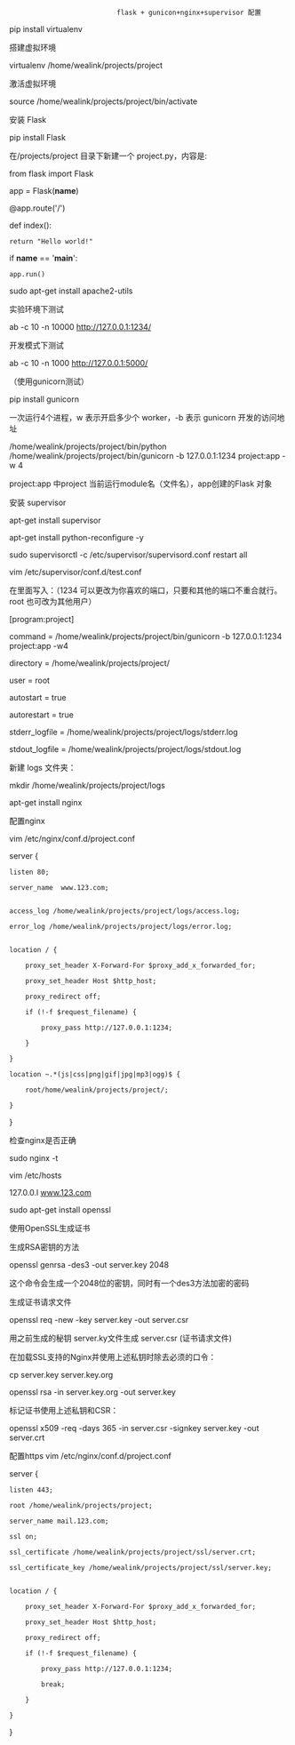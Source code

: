                                flask + gunicon+nginx+supervisor 配置


pip install virtualenv

搭建虚拟环境

 virtualenv /home/wealink/projects/project

激活虚拟环境

source /home/wealink/projects/project/bin/activate


安装 Flask

pip install Flask

在/projects/project 目录下新建一个 project.py，内容是:

from flask import Flask

app = Flask(__name__)

@app.route('/')

def index():

    return "Hello world!"

if __name__ == '__main__':

    app.run()



sudo apt-get install apache2-utils 

实验环境下测试

 ab -c 10 -n 10000 http://127.0.0.1:1234/

开发模式下测试

ab -c 10 -n 1000 http://127.0.0.1:5000/



（使用gunicorn测试）

pip install gunicorn

一次运行4个进程，w 表示开启多少个 worker，-b 表示 gunicorn 开发的访问地址

/home/wealink/projects/project/bin/python    /home/wealink/projects/project/bin/gunicorn -b 127.0.0.1:1234 project:app -w 4

project:app  中project 当前运行module名（文件名），app创建的Flask 对象



安装 supervisor

apt-get install supervisor

apt-get install python-reconfigure  -y

sudo supervisorctl -c /etc/supervisor/supervisord.conf restart all



vim /etc/supervisor/conf.d/test.conf 

在里面写入：（1234 可以更改为你喜欢的端口，只要和其他的端口不重合就行。root 也可改为其他用户）

[program:project]

command = /home/wealink/projects/project/bin/gunicorn -b 127.0.0.1:1234 project:app -w4

directory = /home/wealink/projects/project/

user = root

autostart = true

autorestart = true

stderr_logfile = /home/wealink/projects/project/logs/stderr.log

stdout_logfile = /home/wealink/projects/project/logs/stdout.log



新建 logs 文件夹：

mkdir /home/wealink/projects/project/logs



apt-get install nginx

配置nginx

vim /etc/nginx/conf.d/project.conf

server {

    listen 80;
    
    server_name  www.123.com;
    
    
    access_log /home/wealink/projects/project/logs/access.log;
    
    error_log /home/wealink/projects/project/logs/error.log;


    location / {
    
        proxy_set_header X-Forward-For $proxy_add_x_forwarded_for;
        
        proxy_set_header Host $http_host;
        
        proxy_redirect off;
        
        if (!-f $request_filename) {
        
            proxy_pass http://127.0.0.1:1234;
            
        }
        
    }

    location ~.*(js|css|png|gif|jpg|mp3|ogg)$ {
    
        root/home/wealink/projects/project/;
        
    }
}


检查nginx是否正确

sudo nginx -t


vim /etc/hosts

127.0.0.l  www.123.com
 
 

sudo apt-get  install openssl

使用OpenSSL生成证书

生成RSA密钥的方法

 openssl genrsa -des3 -out server.key 2048 
 
这个命令会生成一个2048位的密钥，同时有一个des3方法加密的密码


生成证书请求文件

openssl req -new -key server.key -out server.csr


用之前生成的秘钥 server.ky文件生成 server.csr (证书请求文件)

在加载SSL支持的Nginx并使用上述私钥时除去必须的口令：

cp server.key server.key.org
 
openssl rsa -in server.key.org -out server.key 



标记证书使用上述私钥和CSR：

openssl x509 -req -days 365 -in server.csr -signkey server.key -out server.crt




配置https
vim /etc/nginx/conf.d/project.conf

server {

    listen 443;
    
    root /home/wealink/projects/project;
    
    server_name mail.123.com;
    
    ssl on;
    
    ssl_certificate /home/wealink/projects/project/ssl/server.crt;
    
    ssl_certificate_key /home/wealink/projects/project/ssl/server.key;
    

    location / {
    
        proxy_set_header X-Forward-For $proxy_add_x_forwarded_for;
        
        proxy_set_header Host $http_host;
        
        proxy_redirect off;
        
        if (!-f $request_filename) {
        
            proxy_pass http://127.0.0.1:1234;
            
            break;
            
        }
        
    }
    
}


















